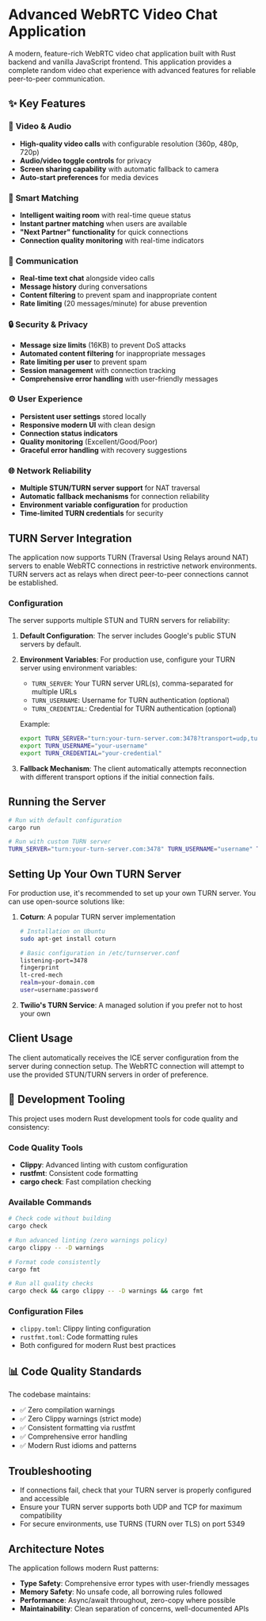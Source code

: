 # Advanced WebRTC Video Chat Application

A modern, feature-rich WebRTC video chat application built with Rust backend and vanilla JavaScript frontend. This application provides a complete random video chat experience with advanced features for reliable peer-to-peer communication.

## ✨ Key Features

### 🎥 **Video & Audio**
- **High-quality video calls** with configurable resolution (360p, 480p, 720p)
- **Audio/video toggle controls** for privacy
- **Screen sharing capability** with automatic fallback to camera
- **Auto-start preferences** for media devices

### 👥 **Smart Matching**
- **Intelligent waiting room** with real-time queue status
- **Instant partner matching** when users are available
- **"Next Partner" functionality** for quick connections
- **Connection quality monitoring** with real-time indicators

### 💬 **Communication**
- **Real-time text chat** alongside video calls
- **Message history** during conversations
- **Content filtering** to prevent spam and inappropriate content
- **Rate limiting** (20 messages/minute) for abuse prevention

### 🔒 **Security & Privacy**
- **Message size limits** (16KB) to prevent DoS attacks
- **Automated content filtering** for inappropriate messages
- **Rate limiting per user** to prevent spam
- **Session management** with connection tracking
- **Comprehensive error handling** with user-friendly messages

### ⚙️ **User Experience**
- **Persistent user settings** stored locally
- **Responsive modern UI** with clean design
- **Connection status indicators** 
- **Quality monitoring** (Excellent/Good/Poor)
- **Graceful error handling** with recovery suggestions

### 🌐 **Network Reliability**
- **Multiple STUN/TURN server support** for NAT traversal
- **Automatic fallback mechanisms** for connection reliability
- **Environment variable configuration** for production
- **Time-limited TURN credentials** for security

## TURN Server Integration

The application now supports TURN (Traversal Using Relays around NAT) servers to enable WebRTC connections in restrictive network environments. TURN servers act as relays when direct peer-to-peer connections cannot be established.

### Configuration

The server supports multiple STUN and TURN servers for reliability:

1. **Default Configuration**: The server includes Google's public STUN servers by default.

2. **Environment Variables**: For production use, configure your TURN server using environment variables:
   - `TURN_SERVER`: Your TURN server URL(s), comma-separated for multiple URLs
   - `TURN_USERNAME`: Username for TURN authentication (optional)
   - `TURN_CREDENTIAL`: Credential for TURN authentication (optional)

   Example:
   ```bash
   export TURN_SERVER="turn:your-turn-server.com:3478?transport=udp,turn:your-turn-server.com:3478?transport=tcp"
   export TURN_USERNAME="your-username"
   export TURN_CREDENTIAL="your-credential"
   ```

3. **Fallback Mechanism**: The client automatically attempts reconnection with different transport options if the initial connection fails.

## Running the Server

```bash
# Run with default configuration
cargo run

# Run with custom TURN server
TURN_SERVER="turn:your-turn-server.com:3478" TURN_USERNAME="username" TURN_CREDENTIAL="password" cargo run
```

## Setting Up Your Own TURN Server

For production use, it's recommended to set up your own TURN server. You can use open-source solutions like:

1. **Coturn**: A popular TURN server implementation
   ```bash
   # Installation on Ubuntu
   sudo apt-get install coturn
   
   # Basic configuration in /etc/turnserver.conf
   listening-port=3478
   fingerprint
   lt-cred-mech
   realm=your-domain.com
   user=username:password
   ```

2. **Twilio's TURN Service**: A managed solution if you prefer not to host your own

## Client Usage

The client automatically receives the ICE server configuration from the server during connection setup. The WebRTC connection will attempt to use the provided STUN/TURN servers in order of preference.

## 🔧 Development Tooling

This project uses modern Rust development tools for code quality and consistency:

### Code Quality Tools
- **Clippy**: Advanced linting with custom configuration
- **rustfmt**: Consistent code formatting 
- **cargo check**: Fast compilation checking

### Available Commands
```bash
# Check code without building
cargo check

# Run advanced linting (zero warnings policy)
cargo clippy -- -D warnings

# Format code consistently
cargo fmt

# Run all quality checks
cargo check && cargo clippy -- -D warnings && cargo fmt
```

### Configuration Files
- `clippy.toml`: Clippy linting configuration
- `rustfmt.toml`: Code formatting rules
- Both configured for modern Rust best practices

## 📊 Code Quality Standards

The codebase maintains:
- ✅ Zero compilation warnings
- ✅ Zero Clippy warnings (strict mode)
- ✅ Consistent formatting via rustfmt
- ✅ Comprehensive error handling
- ✅ Modern Rust idioms and patterns

## Troubleshooting

- If connections fail, check that your TURN server is properly configured and accessible
- Ensure your TURN server supports both UDP and TCP for maximum compatibility
- For secure environments, use TURNS (TURN over TLS) on port 5349

## Architecture Notes

The application follows modern Rust patterns:
- **Type Safety**: Comprehensive error types with user-friendly messages
- **Memory Safety**: No unsafe code, all borrowing rules followed
- **Performance**: Async/await throughout, zero-copy where possible
- **Maintainability**: Clean separation of concerns, well-documented APIs
